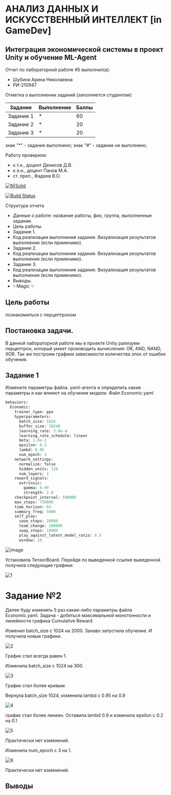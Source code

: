 # АНАЛИЗ ДАННЫХ И ИСКУССТВЕННЫЙ ИНТЕЛЛЕКТ [in GameDev]
## Интеграция экономической системы в проект Unity и обучение ML-Agent
Отчет по лабораторной работе #5 выполнил(а):
- Шубина Арина Николаевна
- РИ-210947

Отметка о выполнении заданий (заполняется студентом):

| Задание | Выполнение | Баллы |
| ------ | ------ | ------ |
| Задание 1 | * | 60 |
| Задание 2 | * | 20 |
| Задание 3 | * | 20 |

знак "*" - задание выполнено; знак "#" - задание не выполнено;

Работу проверили:
- к.т.н., доцент Денисов Д.В.
- к.э.н., доцент Панов М.А.
- ст. преп., Фадеев В.О.

[![N|Solid](https://cldup.com/dTxpPi9lDf.thumb.png)](https://nodesource.com/products/nsolid)

[![Build Status](https://travis-ci.org/joemccann/dillinger.svg?branch=master)](https://travis-ci.org/joemccann/dillinger)

Структура отчета

- Данные о работе: название работы, фио, группа, выполненные задания.
- Цель работы.
- Задание 1.
- Код реализации выполнения задания. Визуализация результатов выполнения (если применимо).
- Задание 2.
- Код реализации выполнения задания. Визуализация результатов выполнения (если применимо).
- Задание 3.
- Код реализации выполнения задания. Визуализация результатов выполнения (если применимо).
- Выводы.
- ✨Magic ✨

## Цель работы
познакомиться с перцептроном
## Постановка задачи.
В данной лабораторной работе мы в проекте Unity рализуем перцептрон, который умеет производить вычисления: OR, AND, NAND, XOR. Так же построим графики зависимости количества эпох от ошибки обучения. 


## Задание 1
Измените параметры файла. yaml-агента и определить какие параметры и 
как влияют на обучение модели.
Файл Economic.yaml
```py
behaviors:
  Economic:
    trainer_type: ppo
    hyperparameters:
      batch_size: 1024
      buffer_size: 10240
      learning_rate: 3.0e-4
      learning_rate_schedule: linear
      beta: 1.0e-2
      epsilon: 0.2
      lambd: 0.95
      num_epoch: 3      
    network_settings:
      normalize: false
      hidden_units: 128
      num_layers: 2
    reward_signals:
      extrinsic:
        gamma: 0.99
        strength: 2.0
    checkpoint_interval: 500000
    max_steps: 750000
    time_horizon: 64
    summary_freq: 5000
    self_play:
      save_steps: 20000
      team_change: 100000
      swap_steps: 10000
      play_against_latest_model_ratio: 0.5
      window: 10
```
![image](https://user-images.githubusercontent.com/114181560/205019212-65af9247-84bd-45c6-8c4f-daf0e335ce55.png)

Установилa TensorBoard. Перейдя по выведенной ссылке выведенной получила следующие графики:

![1](https://user-images.githubusercontent.com/114181560/205024781-cdec15c7-2483-4c42-8d71-8b1d529f1d98.png)
# Задание №2


Далее буду изменять 5 раз какие-либо параметры файла Economic.yaml. Задача - добиться максимальной монотонности и линейности графика Cumulative Reward.

Изменил batch_size с 1024 на 2000. Занаво запустила обучение. И получила новые графики.

![2](https://user-images.githubusercontent.com/114181560/205024813-97dc013d-7b58-4121-841b-ceea33cb2515.png)

График стал всегда равен 1.


Изменила batch_size с 1024 на 300. 

![3](https://user-images.githubusercontent.com/114181560/205024894-f67c371a-cf6b-4de4-bf43-332b91e3aa91.png)

График стал более кривым.


Вернула batch_size 1024, изменила lambd с 0.95 на 0.9

![4](https://user-images.githubusercontent.com/114181560/205024958-c0e2d8b0-ecce-4ca2-a9f6-723165611c77.png)


график стал более линеен.
Оставила lambd 0.9 и изменила epsilon с 0.2 на 0.1

![5](https://user-images.githubusercontent.com/114181560/205024990-54fc4d2b-648e-48a3-8074-d9d5b673f5a4.png)

Практически нет изменений.


Изменила num_epoch с 3 на 1.

![6](https://user-images.githubusercontent.com/114181560/205025014-585a0fe1-23b8-4d50-bce0-628a86e82642.png)

Практически нет изменений.




## Выводы
